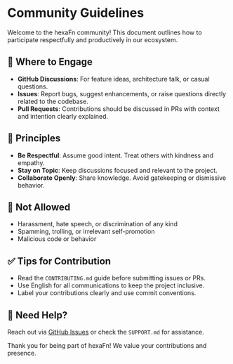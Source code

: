 <!--
SPDX-FileCopyrightText: 2025 Hüsamettin Arabacı
SPDX-License-Identifier: MIT
-->

# Community Guidelines

Welcome to the hexaFn community! This document outlines how to participate respectfully and productively in our ecosystem.

## 💬 Where to Engage

- **GitHub Discussions**: For feature ideas, architecture talk, or casual questions.
- **Issues**: Report bugs, suggest enhancements, or raise questions directly related to the codebase.
- **Pull Requests**: Contributions should be discussed in PRs with context and intention clearly explained.

## 🤝 Principles

- **Be Respectful**: Assume good intent. Treat others with kindness and empathy.
- **Stay on Topic**: Keep discussions focused and relevant to the project.
- **Collaborate Openly**: Share knowledge. Avoid gatekeeping or dismissive behavior.

## 🚫 Not Allowed

- Harassment, hate speech, or discrimination of any kind
- Spamming, trolling, or irrelevant self-promotion
- Malicious code or behavior

## ✅ Tips for Contribution

- Read the `CONTRIBUTING.md` guide before submitting issues or PRs.
- Use English for all communications to keep the project inclusive.
- Label your contributions clearly and use commit conventions.

## 📧 Need Help?

Reach out via [GitHub Issues](https://github.com/hexaFn/hexaFn/issues) or check the `SUPPORT.md` for assistance.

Thank you for being part of hexaFn! We value your contributions and presence.